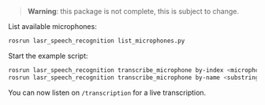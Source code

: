 > **Warning**: this package is not complete, this is subject to change.

List available microphones:

```bash
rosrun lasr_speech_recognition list_microphones.py
```

Start the example script:

```bash
rosrun lasr_speech_recognition transcribe_microphone by-index <microphone_index>
rosrun lasr_speech_recognition transcribe_microphone by-name <substring_of_name>
```

You can now listen on `/transcription` for a live transcription.
